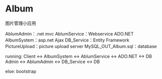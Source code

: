 # Album
图片管理小应用

AblumAdmin：.net mvc
AblumService：Webservice ADO.NET
AlbumSystem：asp.net Ajax
DB_Service：Entity Framework
PictureUpload：picture upload server
MySQL_OUT_Album.sql：database

running:
Client <-> AlbumSystem <-> AblumService <-> ADO.NET <-> DB
Admin <-> AblumAdmin <-> DB_Service <-> DB

else:
bootstrap
